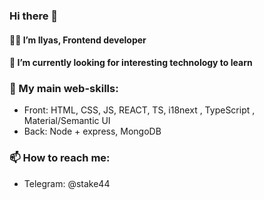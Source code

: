 ### Hi there 👋
#### 👨‍💻 I’m Ilyas, Frontend developer
#### 🌱 I’m currently looking for interesting technology to learn
### 🤔 My main web-skills:
- Front: HTML, CSS, JS, REACT, TS, i18next , TypeScript , Material/Semantic UI
- Back: Node + express, MongoDB

### 📫 How to reach me:
- Telegram: @stake44

